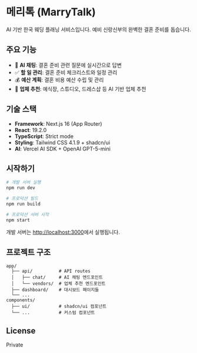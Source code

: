 # 메리톡 (MarryTalk)

AI 기반 한국 웨딩 플래닝 서비스입니다. 예비 신랑신부의 완벽한 결혼 준비를 돕습니다.

## 주요 기능

- 💬 **AI 채팅**: 결혼 준비 관련 질문에 실시간으로 답변
- ✅ **할 일 관리**: 결혼 준비 체크리스트와 일정 관리
- 💰 **예산 계획**: 결혼 비용 예산 수립 및 관리
- 🏢 **업체 추천**: 예식장, 스튜디오, 드레스샵 등 AI 기반 업체 추천

## 기술 스택

- **Framework**: Next.js 16 (App Router)
- **React**: 19.2.0
- **TypeScript**: Strict mode
- **Styling**: Tailwind CSS 4.1.9 + shadcn/ui
- **AI**: Vercel AI SDK + OpenAI GPT-5-mini

## 시작하기

```bash
# 개발 서버 실행
npm run dev

# 프로덕션 빌드
npm run build

# 프로덕션 서버 시작
npm start
```

개발 서버는 [http://localhost:3000](http://localhost:3000)에서 실행됩니다.

## 프로젝트 구조

```
app/
  ├── api/          # API routes
  │   ├── chat/     # AI 채팅 엔드포인트
  │   └── vendors/  # 업체 추천 엔드포인트
  ├── dashboard/    # 대시보드 페이지들
  └── ...
components/
  ├── ui/           # shadcn/ui 컴포넌트
  └── ...           # 커스텀 컴포넌트
```

## License

Private
